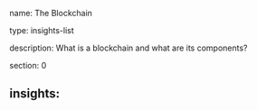 name: The Blockchain

type: insights-list

description: What is a blockchain and what are its components?

section: 0

insights:
   -
